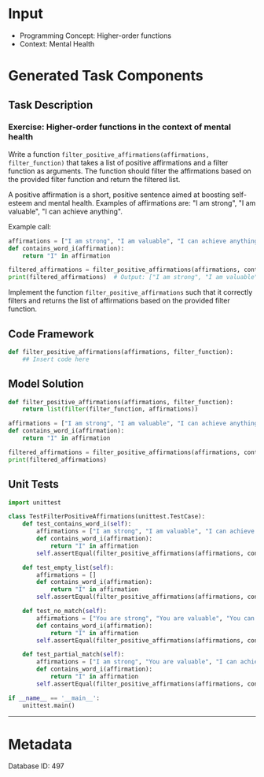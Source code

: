# Input
- Programming Concept: Higher-order functions
- Context: Mental Health

# Generated Task Components
## Task Description
### Exercise: Higher-order functions in the context of mental health

Write a function `filter_positive_affirmations(affirmations, filter_function)` that takes a list of positive affirmations and a filter function as arguments. The function should filter the affirmations based on the provided filter function and return the filtered list.

A positive affirmation is a short, positive sentence aimed at boosting self-esteem and mental health. Examples of affirmations are: "I am strong", "I am valuable", "I can achieve anything".

Example call:
```python
affirmations = ["I am strong", "I am valuable", "I can achieve anything", "I am enough"]
def contains_word_i(affirmation):
    return "I" in affirmation

filtered_affirmations = filter_positive_affirmations(affirmations, contains_word_i)
print(filtered_affirmations)  # Output: ["I am strong", "I am valuable", "I can achieve anything", "I am enough"]
```

Implement the function `filter_positive_affirmations` such that it correctly filters and returns the list of affirmations based on the provided filter function.

## Code Framework
```python
def filter_positive_affirmations(affirmations, filter_function):
    ## Insert code here
```

## Model Solution
```python
def filter_positive_affirmations(affirmations, filter_function):
    return list(filter(filter_function, affirmations))

affirmations = ["I am strong", "I am valuable", "I can achieve anything", "I am enough"]
def contains_word_i(affirmation):
    return "I" in affirmation

filtered_affirmations = filter_positive_affirmations(affirmations, contains_word_i)
print(filtered_affirmations)
```

## Unit Tests
```python
import unittest

class TestFilterPositiveAffirmations(unittest.TestCase):
    def test_contains_word_i(self):
        affirmations = ["I am strong", "I am valuable", "I can achieve anything", "I am enough"]
        def contains_word_i(affirmation):
            return "I" in affirmation
        self.assertEqual(filter_positive_affirmations(affirmations, contains_word_i), affirmations)

    def test_empty_list(self):
        affirmations = []
        def contains_word_i(affirmation):
            return "I" in affirmation
        self.assertEqual(filter_positive_affirmations(affirmations, contains_word_i), [])

    def test_no_match(self):
        affirmations = ["You are strong", "You are valuable", "You can achieve anything", "You are enough"]
        def contains_word_i(affirmation):
            return "I" in affirmation
        self.assertEqual(filter_positive_affirmations(affirmations, contains_word_i), [])

    def test_partial_match(self):
        affirmations = ["I am strong", "You are valuable", "I can achieve anything", "You are enough"]
        def contains_word_i(affirmation):
            return "I" in affirmation
        self.assertEqual(filter_positive_affirmations(affirmations, contains_word_i), ["I am strong", "I can achieve anything"])

if __name__ == '__main__':
    unittest.main()
```
___
# Metadata
Database ID: 497
